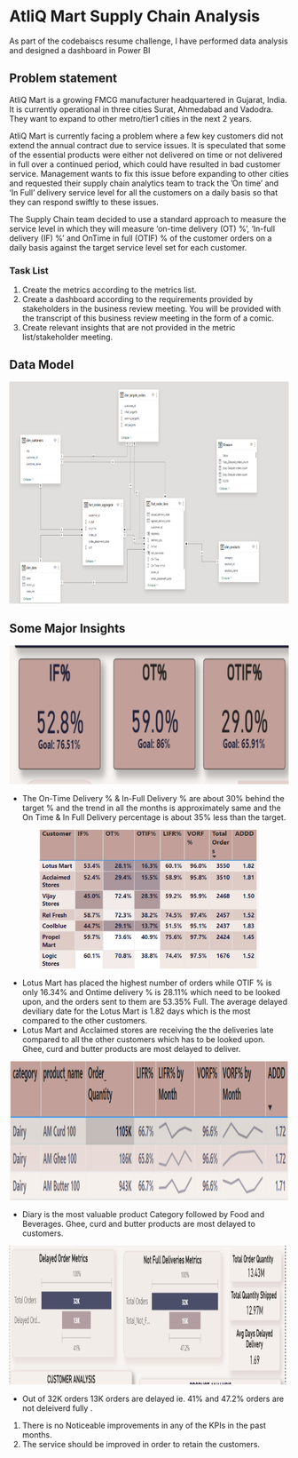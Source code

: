
# AtliQ Mart Supply Chain Analysis
As part of the  codebaiscs resume challenge, I have performed data analysis and designed a dashboard in Power BI

## Problem statement

AtliQ Mart is a growing FMCG manufacturer headquartered in Gujarat, India. It is currently operational in three cities Surat, Ahmedabad and Vadodra. They want to expand to other metro/tier1 cities in the next 2 years.

AtliQ Mart is currently facing a problem where a few key customers did not extend the annual contract due to service issues. It is speculated that some of the essential products were either not delivered on time or not delivered in full over a continued period, which could have resulted in bad customer service. Management wants to fix this issue before expanding to other cities and requested their supply chain analytics team to track the ’On time’ and ‘In Full’ delivery service level for all the customers on a daily basis so that they can respond swiftly to these issues.

The Supply Chain team decided to use a standard approach to measure the service level in which they will measure ‘on-time delivery (OT) %’, ‘In-full delivery (IF) %’ and OnTime in full (OTIF) % of the customer orders on a daily basis against the target service level set for each customer.

### Task List

1.  Create the metrics according to the metrics list.
2.  Create a dashboard according to the requirements provided by stakeholders in the business review meeting. You will be provided with the transcript of this business review meeting in the form of a comic.
3.  Create relevant insights that are not provided in the metric list/stakeholder meeting.

## Data Model 

<p align="center">
  <img src="Data model .png" height="400">
</p>

## Some Major Insights 

<p align="center">
  <img src="Target variables.png" height="250">
</p>

* The On-Time Delivery % & In-Full Delivery % are about 30% behind the target % and the trend in all the months is approximately
   same and the On Time & In Full Delivery percentage is about 35% less than the target.



 <p align="center">
  <img src="Customer Analysis.png" height="250">
</p>  

* Lotus Mart has placed the highest number of orders while OTIF % is only 16.34% and Ontime delivery % is 28.11% which need to be looked upon, and the orders 
  sent to them are 53.35% Full. The average delayed deviliary date for the Lotus Mart is 1.82 days which is the most compared to the other customers.
* Lotus Mart and Acclaimed stores are receiving the the deliveries late compared to all the other customers which has to be looked upon.
Ghee, curd and butter products are most delayed to deliver.





 <p align="center">
  <img src="Most delayed Product Name.png" height="250">
</p>  

* 	Diary is the most valuable product Category followed by Food and Beverages. Ghee, curd and butter products are most delayed to customers.




 <p align="center">
  <img src="Delayed order metrics.png" height="250">
</p> 

* Out of 32K orders 13K orders are delayed ie. 41%  and 47.2%  orders are not deleiverd fully .

1.  There is no Noticeable improvements in any of the KPIs in the past months. 
2. The service should be improved in order to retain the customers.


  
